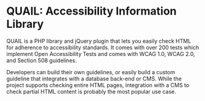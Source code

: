 QUAIL: Accessibility Information Library
========================================

QUAIL is a PHP library and jQuery plugin that lets you easily check HTML for adherence to accessibility standards. It comes with over 200 tests which implement Open Accessibility Tests and comes with WCAG 1.0, WCAG 2.0, and Section 508 guidelines.

Developers can build their own guidelines, or easily build a custom guideline that integrates with a database back-end or CMS. While the project supports checking entire HTML pages, integration with a CMS to check partial HTML content is probably the most popular use case.